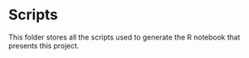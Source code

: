 # Scripts

This folder stores all the scripts used to generate the R notebook that presents this project. 
